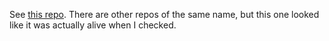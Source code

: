 See [this repo](https://github.com/mrijken/toml-cli).
There are other repos of the same name, but this one looked like it was actually alive when I checked.
